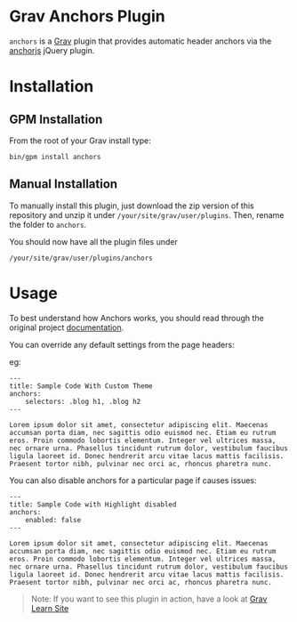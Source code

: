 # Grav Anchors Plugin


`anchors` is a [Grav](http://github.com/getgrav/grav) plugin that provides automatic header anchors via the [anchorjs](hhttps://github.com/bryanbraun/anchorjs) jQuery plugin.

# Installation

## GPM Installation

From the root of your Grav install type:

    bin/gpm install anchors

## Manual Installation

To manually install this plugin, just download the zip version of this repository and unzip it under `/your/site/grav/user/plugins`. Then, rename the folder to `anchors`.

You should now have all the plugin files under

	/your/site/grav/user/plugins/anchors

# Usage

To best understand how Anchors works, you should read through the original project [documentation](https://github.com/bryanbraun/anchorjs).

You can override any default settings from the page headers:

eg:

    ---
    title: Sample Code With Custom Theme
    anchors:
        selectors: .blog h1, .blog h2
    ---

    Lorem ipsum dolor sit amet, consectetur adipiscing elit. Maecenas accumsan porta diam, nec sagittis odio euismod nec. Etiam eu rutrum eros. Proin commodo lobortis elementum. Integer vel ultrices massa, nec ornare urna. Phasellus tincidunt rutrum dolor, vestibulum faucibus ligula laoreet id. Donec hendrerit arcu vitae lacus mattis facilisis. Praesent tortor nibh, pulvinar nec orci ac, rhoncus pharetra nunc.


You can also disable anchors for a particular page if causes issues:

    ---
    title: Sample Code with Highlight disabled
    anchors:
        enabled: false
    ---

    Lorem ipsum dolor sit amet, consectetur adipiscing elit. Maecenas accumsan porta diam, nec sagittis odio euismod nec. Etiam eu rutrum eros. Proin commodo lobortis elementum. Integer vel ultrices massa, nec ornare urna. Phasellus tincidunt rutrum dolor, vestibulum faucibus ligula laoreet id. Donec hendrerit arcu vitae lacus mattis facilisis. Praesent tortor nibh, pulvinar nec orci ac, rhoncus pharetra nunc.


> Note: If you want to see this plugin in action, have a look at [Grav Learn Site](http://learn.getgrav.org)
